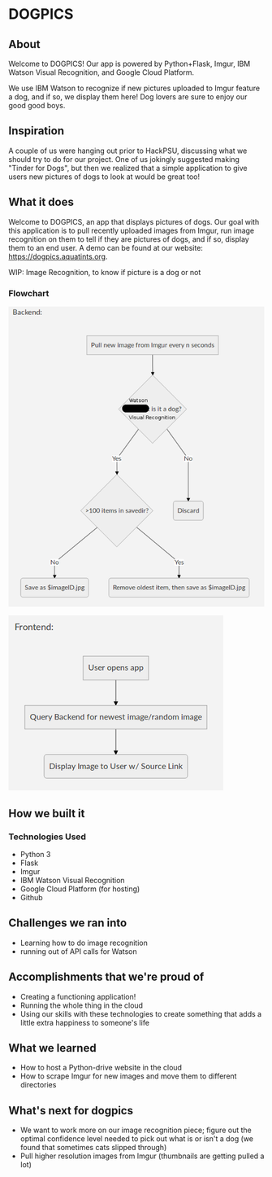 # DOGPICS

## About

Welcome to DOGPICS! Our app is powered by Python+Flask, Imgur, IBM Watson Visual Recognition, and Google Cloud Platform.

We use IBM Watson to recognize if new pictures uploaded to Imgur feature a dog, and if so, we display them here! Dog lovers are sure to enjoy our good good boys.


## Inspiration

A couple of us were hanging out prior to HackPSU, discussing what we should try to do for our project.  One of us jokingly suggested making "Tinder for Dogs", but then we realized that a simple application to give users new pictures of dogs to look at would be great too!

## What it does

Welcome to DOGPICS, an app that displays pictures of dogs.  Our goal with this application is to pull recently uploaded images from Imgur, run image recognition on them to tell if they are pictures of dogs, and if so, display them to an end user.  A demo can be found at our website: https://dogpics.aquatints.org.  

WIP: Image Recognition, to know if picture is a dog or not


### Flowchart

![Backend Flowchart](https://raw.githubusercontent.com/aquatints/dogpics/master/img/BackendFlowchartNew.png) 

![Frontend Flowchart](https://raw.githubusercontent.com/aquatints/dogpics/master/img/FrontendFlowchart.png)

## How we built it
### Technologies Used

- Python 3
- Flask
- Imgur
- IBM Watson Visual Recognition
- Google Cloud Platform (for hosting)
- Github

## Challenges we ran into
- Learning how to do image recognition
- running out of API calls for Watson

## Accomplishments that we're proud of
- Creating a functioning application!
- Running the whole thing in the cloud
- Using our skills with these technologies to create something that adds a little extra happiness to someone's life

## What we learned
- How to host a Python-drive website in the cloud
- How to scrape Imgur for new images and move them to different directories

## What's next for dogpics
- We want to work more on our image recognition piece; figure out the optimal confidence level needed to pick out what is or isn't a dog (we found that sometimes cats slipped through)
- Pull higher resolution images from Imgur (thumbnails are getting pulled a lot)
